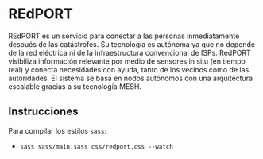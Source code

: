 # REdPORT

REdPORT es un servicio para conectar a las personas inmediatamente después de las catástrofes. Su tecnología es autónoma ya que no depende de la red eléctrica ni de la infraestructura convencional de ISPs. RedPORT visibiliza información relevante por medio de sensores in situ (en tiempo real) y conecta necesidades con ayuda, tanto de los vecinos como de las autoridades. El sistema se basa en nodos autónomos con una arquitectura escalable gracias a su tecnología MESH.

## Instrucciones

Para compilar los estilos `sass`:
* `sass sass/main.sass css/redport.css --watch`
